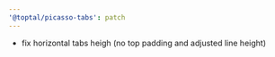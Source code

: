 ```yaml
---
'@toptal/picasso-tabs': patch
---
```


- fix horizontal tabs heigh (no top padding and adjusted line height)
